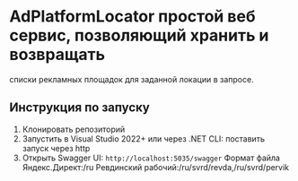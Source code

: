 # AdPlatformLocator простой веб сервис, позволяющий хранить и возвращать
списки рекламных площадок для заданной локации в запросе.
## Инструкция по запуску

1. Клонировать репозиторий
2. Запустить в Visual Studio 2022+ или через .NET CLI: поставить запуск через http
3. Открыть Swagger UI: `http://localhost:5035/swagger`
Формат файла
Яндекс.Директ:/ru
Ревдинский рабочий:/ru/svrd/revda,/ru/svrd/pervik
